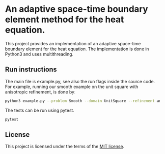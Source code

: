 # An adaptive space-time boundary element method for the heat equation.
This project provides an implementation of
an adaptive space-time boundary element for the heat equation. The
implementation is done in Python3 and uses multithreading.

## Run instructions
The main file is example.py, see also the run flags inside the source code.
For example, running our smooth example
on the unit square with anisotropic refinement, is done by:
```bash
python3 example.py --problem Smooth --domain UnitSquare --refinement anisotropic --theta 0.9
```

The tests can be run using pytest.
```bash
pytest
```

## License
This project is licensed under the terms of the [MIT license](LICENSE.md).
